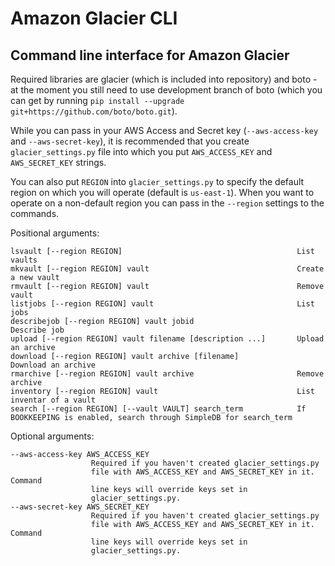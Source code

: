 Amazon Glacier CLI
==================

Command line interface for Amazon Glacier
-----------------------------------------

Required libraries are glacier (which is included into repository) and boto - at the moment you still need to use development branch of boto (which you can get by running `pip install --upgrade git+https://github.com/boto/boto.git`).  

While you can pass in your AWS Access and Secret key (`--aws-access-key` and `--aws-secret-key`), it is recommended that you create `glacier_settings.py` file into which you put `AWS_ACCESS_KEY` and `AWS_SECRET_KEY` strings.

You can also put `REGION` into `glacier_settings.py` to specify the default region on which you will operate (default is `us-east-1`). When you want to operate on a non-default region you can pass in the `--region` settings to the commands.

Positional arguments:  

	lsvault	[--region REGION]										List vaults
	mkvault	[--region REGION] vault									Create a new vault
	rmvault	[--region REGION] vault									Remove vault
	listjobs [--region REGION] vault								List jobs
	describejob [--region REGION] vault jobid						Describe job
	upload [--region REGION] vault filename [description ...]		Upload an archive
	download [--region REGION] vault archive [filename]				Download an archive
	rmarchive [--region REGION] vault archive						Remove archive
	inventory [--region REGION] vault								List inventar of a vault
	search [--region REGION] [--vault VAULT] search_term			If BOOKKEEPING is enabled, search through SimpleDB for search_term
  
Optional arguments:  
  
	--aws-access-key AWS_ACCESS_KEY
                      Required if you haven't created glacier_settings.py
                      file with AWS_ACCESS_KEY and AWS_SECRET_KEY in it. Command
                      line keys will override keys set in
                      glacier_settings.py.
	--aws-secret-key AWS_SECRET_KEY
                      Required if you haven't created glacier_settings.py
                      file with AWS_ACCESS_KEY and AWS_SECRET_KEY in it. Command
                      line keys will override keys set in
                      glacier_settings.py.

